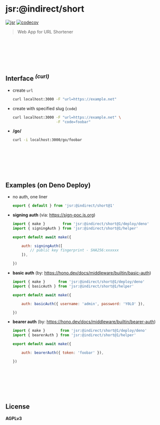 # jsr:@indirect/short

[![jsr](https://jsr.io/badges/@indirect/short)](https://jsr.io/@indirect/short)
[![codecov](https://codecov.io/gh/imcotton/at-indirect-short/graph/badge.svg)](https://codecov.io/gh/imcotton/at-indirect-short)

> Web App for URL Shortener





<br><br><br><br><br>
## Interface <sup>_(curl)_</sup>

- create `url`

    ```sh
    curl localhost:3000 -F "url=https://example.net"
    ```

- create with specified slug (`code`)

    ```sh
    curl localhost:3000 -F "url=https://example.net" \
                        -F "code=foobar"
    ```

- **/go/**

    ```sh
    curl -i localhost:3000/go/foobar
    ```





<br><br><br><br><br>
## Examples (on Deno Deploy)

- no auth, one liner

    ```js
    export { default } from 'jsr:@indirect/short@1'
    ```

- **signing auth** (via: https://sign-poc.js.org)

    ```js
    import { make }        from 'jsr:@indirect/short@1/deploy/deno'
    import { signingAuth } from 'jsr:@indirect/short@1/helper'

    export default await make({

        auth: signingAuth([
            // public key fingerprint - SHA256:xxxxxx
        ]),

    })
    ```

- **basic auth** (by: https://hono.dev/docs/middleware/builtin/basic-auth)

    ```js
    import { make }      from 'jsr:@indirect/short@1/deploy/deno'
    import { basicAuth } from 'jsr:@indirect/short@1/helper'

    export default await make({

        auth: basicAuth({ username: 'admin', password: 'Y0LO' }),

    })
    ```

- **bearer auth** (by: https://hono.dev/docs/middleware/builtin/bearer-auth)

    ```js
    import { make }       from 'jsr:@indirect/short@1/deploy/deno'
    import { bearerAuth } from 'jsr:@indirect/short@1/helper'

    export default await make({

        auth: bearerAuth({ token: 'foobar' }),

    })
    ```





<br><br><br><br><br>
## License

**AGPLv3**

